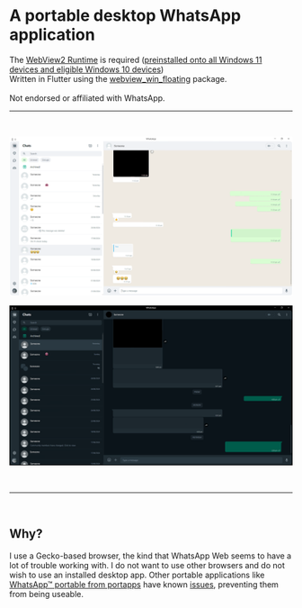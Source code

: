 # A portable desktop WhatsApp application
The [WebView2 Runtime](https://developer.microsoft.com/en-us/microsoft-edge/webview2/?form=MA13LH) is required ([preinstalled onto all Windows 11 devices and eligible Windows 10 devices](https://learn.microsoft.com/en-us/microsoft-edge/webview2/concepts/distribution?tabs=dotnetcsharp))
<br>Written in Flutter using the [webview_win_floating](https://pub.dev/packages/webview_win_floating) package.
<br><br>Not endorsed or affiliated with WhatsApp. <br>
<hr>
<br>

![App Screenshot in light mode](https://raw.githubusercontent.com/Faeq-F/whatsappPortable/main/Screenshot.png)

![App Screenshot in dark mode](https://raw.githubusercontent.com/Faeq-F/whatsappPortable/main/ScreenshotDark.png)

<br>
<hr>
<br>

## Why?
I use a Gecko-based browser, the kind that WhatsApp Web seems to have a lot of trouble working with. I do not want to use other browsers and do not wish to use an installed desktop app. Other portable applications like [WhatsApp™ portable from portapps](https://portapps.io/app/whatsapp-portable/) have known [issues](https://github.com/portapps/whatsapp-portable/issues/64), preventing them from being useable.